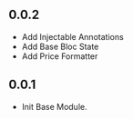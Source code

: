 ## 0.0.2
* Add Injectable Annotations
* Add Base Bloc State
* Add Price Formatter

## 0.0.1

* Init Base Module.

